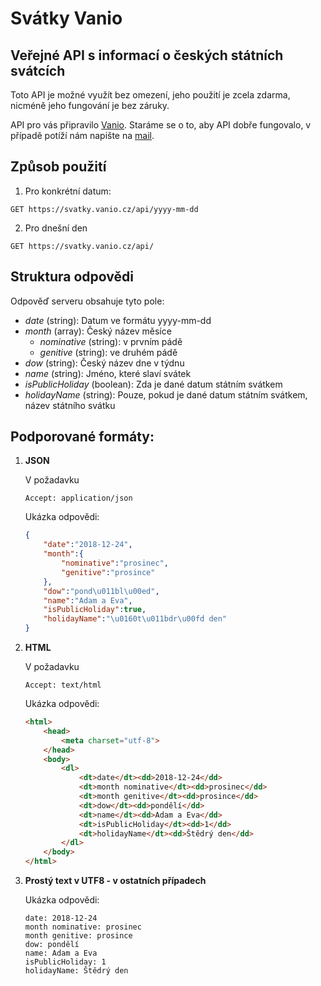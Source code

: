 # Svátky Vanio
## Veřejné API s informací o českých státních svátcích

Toto API je možné využít bez omezení, jeho použití je zcela zdarma, nicméně jeho fungování je bez záruky.

API pro vás připravilo [Vanio](http://www.vanio.cz). Staráme se o to, aby API dobře fungovalo, v případě potíží nám napište na [mail](mailto:info@vanio.cz).

## Způsob použití

1. Pro konkrétní datum:
```http
GET https://svatky.vanio.cz/api/yyyy-mm-dd
```
2. Pro dnešní den
```http
GET https://svatky.vanio.cz/api/
```

## Struktura odpovědi

Odpověď serveru obsahuje tyto pole:

* *date* (string): Datum ve formátu yyyy-mm-dd
* *month* (array): Český název měsíce
    * *nominative* (string): v prvním pádě
    * *genitive* (string): ve druhém pádě
* *dow* (string): Český název dne v týdnu
* *name* (string): Jméno, které slaví svátek
* *isPublicHoliday* (boolean): Zda je dané datum státním svátkem
* *holidayName* (string): Pouze, pokud je dané datum státním svátkem, název státního svátku

## Podporované formáty:

1. **JSON**

    V požadavku
    ```
    Accept: application/json
    ```
    Ukázka odpovědi:
    ```json
    {
        "date":"2018-12-24",
        "month":{
            "nominative":"prosinec",
            "genitive":"prosince"
        },
        "dow":"pond\u011bl\u00ed",
        "name":"Adam a Eva",
        "isPublicHoliday":true,
        "holidayName":"\u0160t\u011bdr\u00fd den"
    }
    ```
2. **HTML**

    V požadavku
    ```
    Accept: text/html
    ```
    Ukázka odpovědi:
    ```html
    <html>
        <head>
            <meta charset="utf-8">
        </head>
        <body>
            <dl>
                <dt>date</dt><dd>2018-12-24</dd>
                <dt>month nominative</dt><dd>prosinec</dd>
                <dt>month genitive</dt><dd>prosince</dd>
                <dt>dow</dt><dd>pondělí</dd>
                <dt>name</dt><dd>Adam a Eva</dd>
                <dt>isPublicHoliday</dt><dd>1</dd>
                <dt>holidayName</dt><dd>Štědrý den</dd>
            </dl>
        </body>
    </html>
    ```
3. **Prostý text v UTF8 - v ostatních případech**

    Ukázka odpovědi:
    ```
    date: 2018-12-24
    month nominative: prosinec
    month genitive: prosince
    dow: pondělí
    name: Adam a Eva
    isPublicHoliday: 1
    holidayName: Štědrý den
    ```
